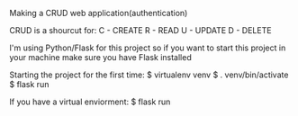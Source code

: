 Making a CRUD web application(authentication)

CRUD is a shourcut for:
C - CREATE
R - READ
U - UPDATE
D - DELETE

I'm using Python/Flask for this project so if you want to start this project in your machine make sure you have Flask installed


Starting the project for the first time:
$ virtualenv venv
$ . venv/bin/activate
$ flask run

If you have a virtual enviorment:
$ flask run